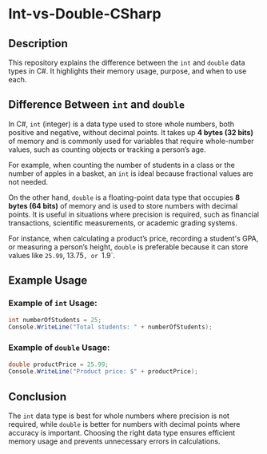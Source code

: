 # Int-vs-Double-CSharp

## Description  
This repository explains the difference between the `int` and `double` data types in C#. It highlights their memory usage, purpose, and when to use each.  

## Difference Between `int` and `double`  

In C#, `int` (integer) is a data type used to store whole numbers, both positive and negative, without decimal points. It takes up **4 bytes (32 bits)** of memory and is commonly used for variables that require whole-number values, such as counting objects or tracking a person’s age.  

For example, when counting the number of students in a class or the number of apples in a basket, an `int` is ideal because fractional values are not needed.  

On the other hand, `double` is a floating-point data type that occupies **8 bytes (64 bits)** of memory and is used to store numbers with decimal points. It is useful in situations where precision is required, such as financial transactions, scientific measurements, or academic grading systems.  

For instance, when calculating a product’s price, recording a student's GPA, or measuring a person’s height, `double` is preferable because it can store values like `25.99`, 13.75`, or `1.9`.  

## Example Usage  

### Example of `int` Usage:  
```csharp
int numberOfStudents = 25;
Console.WriteLine("Total students: " + numberOfStudents);
```

### Example of `double` Usage:  
```csharp
double productPrice = 25.99;
Console.WriteLine("Product price: $" + productPrice);
```

## Conclusion  
The `int` data type is best for whole numbers where precision is not required, while `double` is better for numbers with decimal points where accuracy is important. Choosing the right data type ensures efficient memory usage and prevents unnecessary errors in calculations.  

